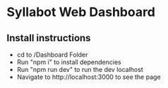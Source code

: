 # Syllabot Web Dashboard

## Install instructions
* cd to /Dashboard Folder
* Run "npm i" to install dependencies
* Run "npm run dev" to run the dev localhost
* Navigate to http://localhost:3000 to see the page
